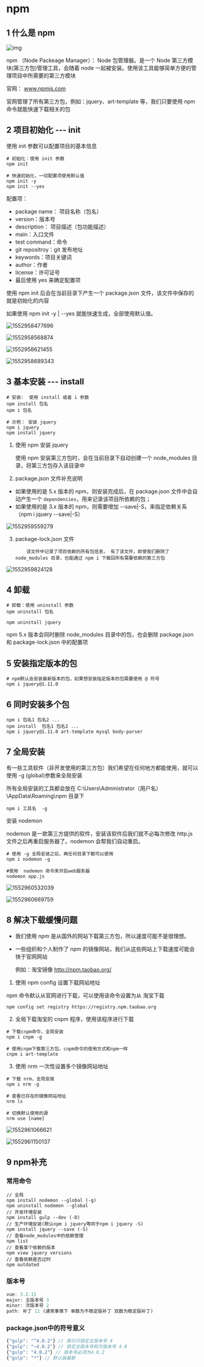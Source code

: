 # npm

## 1 什么是 npm
![img](https://i.loli.net/2019/06/09/5cfcfdba2e61382505.png)

npm （Node Packeage Manager）： Node 包管理器。是一个 Node 第三方模块(第三方包)管理工具，会随着 node 一起被安装。使用该工具能够简单方便的管理项目中所需要的第三方模块

官网： www.npmjs.com

官网管理了所有第三方包，例如：jquery、art-template 等，我们只要使用 npm 命令就能快速下载相关的包

## 2 项目初始化 --- init

使用 init 参数可以配置项目的基本信息

```shell
# 初始化：使用 init 参数
npm init

# 快速初始化，一切配置项使用默认值
npm init -y
npm init --yes
```

配置项：

- package name： 项目名称（包名）
- version：版本号
- description： 项目描述（包功能描述）
- main：入口文件
- test command：命令
- git repositroy：git 发布地址
- keywords：项目关键词
- author：作者
- license：许可证号
- 最后使用 yes 来确定配置项

使用 npm init 后会在当前目录下产生一个 package.json 文件，该文件中保存的就是初始化的内容

如果使用 npm init -y | --yes 就能快速生成，全部使用默认值。

![1552958477696](../assets/img/1552958477696.png)

![1552958568874](../assets/img/1552958568874.png)

![1552958621455](../assets/img/1552958621455.png)

![1552958689343](../assets/img/1552958689343.png)

## 3 基本安装 --- install

```shell
# 安装:  使用 install 或者 i 参数
npm install 包名
npm i 包名

# 示例： 安装 jquery
npm i jquery
npm install jquery
```

1. 使用 npm 安装 jquery

   使用 npm 安装第三方包时，会在当前目录下自动创建一个 node_modules 目录，将第三方包存入该目录中

2) package.json 文件补充说明

- 如果使用的是 5.x 版本的 npm，则安装完成后，在 package.json 文件中会自动产生一个 `dependencies`，用来记录该项目所依赖的包；
- 如果使用的是 3.x 版本的 npm，则需要增加 --save|-S，来指定依赖关系（npm i jquery --save|-S）

![1552959559279](../assets/img/1552959559279.png)

3.  package-lock.json 文件

        	该文件中记录了项目依赖的所有包信息， 有了该文件，即使我们删除了 node_modules 目录，也能通过 npm i 下载回所有需要依赖的第三方包

![1552959824128](../assets/img/1552959824128.png)

## 4 卸载

```shell
# 卸载：使用 uninstall 参数
npm uninstall 包名

npm uninstall jquery
```

npm 5.x 版本会同时删除 node_modules 目录中的包，也会删除 package.json 和 package-lock.json 中的配置项

## 5 安装指定版本的包

```shell
# npm默认会安装最新版本的包，如果想安装指定版本的包需要使用 @ 符号
npm i jquery@1.11.0
```

## 6 同时安装多个包

```shell
npm i 包名1 包名2 ...
npm install  包名1 包名2 ...
npm i jquery@1.11.0 art-template mysql body-parser
```

## 7 全局安装

有一些工具软件（非开发使用的第三方包）我们希望在任何地方都能使用，就可以使用 -g (global)参数来全局安装

所有全局安装的工具都会放在 C:\Users\Administrator（用户名）\AppData\Roaming\npm 目录下

```shell
npm i 工具名  -g
```

安装 nodemon

nodemon 是一款第三方提供的软件，安装该软件后我们就不必每次修改 http.js 文件之后再重启服务器了。nodemon 会帮我们自动重启。

```shell
# 使用 -g 全局安装之后，再任何目录下都可以使用
npm i nodemon -g
```

```shell
#使用  nodemon 命令来开启web服务器
nodemon app.js
```

![1552960532039](../assets/img/1552960532039.png)

![1552960669759](../assets/img/1552960669759.png)

## 8 解决下载缓慢问题

- 我们使用 npm 是从国外的网站下载第三方包，所以速度可能不是很理想。

- 一些组织和个人制作了 npm 的镜像网站，我们从这些网站上下载速度可能会快于官网网站

  例如：淘宝镜像 http://npm.taobao.org/

1.  使用 npm config 设置下载网站地址

npm 命令默认从官网进行下载，可以使用该命令设置为从 淘宝下载

```shell
npm config set registry https://registry.npm.taobao.org
```

2.  全局下载淘宝的 cnpm 程序，使用该程序进行下载

```shell
# 下载cnpm命令，全局安装
npm i cnpm -g
```

```shell
# 使用cnpm下载第三方包，cnpm命令的使用方式和npm一样
cnpm i art-template
```

3. 使用 nrm 一次性设置多个镜像网站地址

```shell
# 下载 nrm，全局安装
npm i nrm -g

# 查看已存在的镜像网站地址
nrm ls

# 切换默认使用的源
nrm use [name]
```

![1552961066621](../assets/img/1552961066621.png)

![1552961150137](../assets/img/1552961150137.png)

## 9 npm补充

### 常用命令

```shell
// 全局
npm install nodemon --global (-g)
npm uninstall nodemon --global
// 开发环境安装
npm install gulp --dev (-D) 
// 生产环境安装(默认npm i jquery等同于npm i jquery -S)
npm install jquery --save (-S)
// 查看node_modules中的依赖管理
npm list
// 查看某个依赖的版本
npm view jquery versions
// 查看依赖是否过时
npm outdated
```

### 版本号

```js
vue: 3.2.11
major: 主版本号 3 
minor: 次版本号 2 
path: 补丁 11 (通常事情下 单数为不稳定版补丁 双数为稳定版补丁)
```

### package.json中的符号意义

```js
{"gulp": "^4.0.2"} // 表示只锁定主版本号 4
{"gulp": "~4.0.2"} // 锁定主版本号和次版本号 4.0
{"gulp": "4.0.2"} // 版本号必须为4.0.2
{"gulp": "*"} // 默认装最新
```